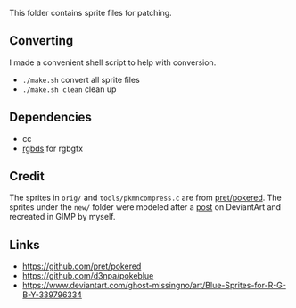 This folder contains sprite files for patching.

## Converting

I made a convenient shell script to help with conversion.

- `./make.sh` convert all sprite files
- `./make.sh clean` clean up

## Dependencies

- cc
- [rgbds](https://github.com/gbdev/rgbds) for rgbgfx

## Credit

The sprites in `orig/` and `tools/pkmncompress.c` are from [pret/pokered](https://github.com/pret/pokered). The sprites under the `new/` folder were modeled after a [post](https://www.deviantart.com/ghost-missingno/art/Blue-Sprites-for-R-G-B-Y-339796334) on DeviantArt and recreated in GIMP by myself.

## Links

- https://github.com/pret/pokered
- https://github.com/d3npa/pokeblue
- https://www.deviantart.com/ghost-missingno/art/Blue-Sprites-for-R-G-B-Y-339796334
